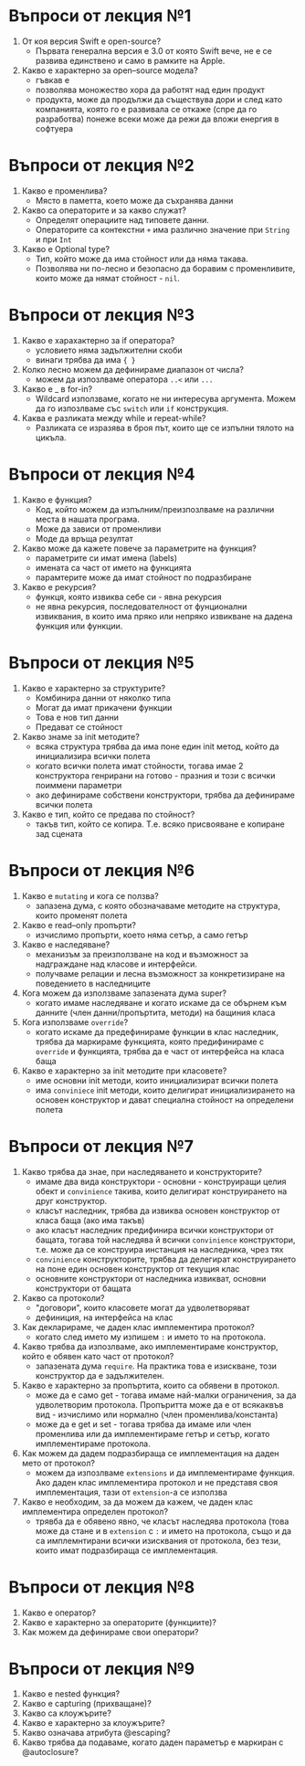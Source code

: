 # Въпроси от лекция №1
1. От коя версия Swift е open-source?
	* Първата генерална версия е 3.0 от която Swift вече, не е се развива единствено и само в рамките на Apple.
2. Какво е характерно за open–source модела?
	* гъвкав е
	* позволява моножество хора да работят над един продукт
	* продукта, може да продължи да съществува дори и след като компанията, която го е развивала се откаже (спре да го разработва) понеже всеки може да режи да вложи енергия в софтуера


# Въпроси от лекция №2 
1. Какво е променлива?
	* Място в паметта, което може да съхранява данни	
2. Какво са операторите и за какво служат? 
	* Определят операциите над типовете данни.
	* Операторите са контекстни ```+``` има различно значение при ```String``` и при ```Int```
3. Какво е Optional type?
	* Тип, който може да има стойност или да няма такава.
	* Позволява ни по-лесно и безопасно да боравим с променливите, които може да нямат стойност - ```nil```.

# Въпроси от лекция №3 

1. Какво е харахактерно за if оператора?
	* условието няма задължителни скоби 
	* винаги трябва да има ```{ }```
2. Колко лесно можем да дефинираме диапазон от числа?
	* можем да изпозлваме оператора ```..<``` или ```...```  
3. Какво е _ в for-in?
	* Wildcard използваме, когато не ни интересува аргумента. Можем да го изпозлваме със ```switch``` или ```if``` конструкция.
4. Каква е разликата между while и repeat-while?
	* Разликата се изразява в броя път, които ще се изпълни тялото на цикъла. 


# Въпроси от лекция №4

1. Какво е функция?
	* Код, който можем да изпълним/преизпозлваме на различни места в нашата програма.
	* Може да зависи от променливи
	* Моде да връща резултат
2. Какво може да кажете повече за параметрите на функция?
	* параметрите си имат имена (labels)
	* имената са част от името на функцията
	* парамтерите може да имат стойност по подразбиране
3. Какво е рекурсия?
	* функця, която извиква себе си - явна рекурсия
	* не явна рекурсия, последователност от фунционални извиквания, в които има пряко или непряко извикване на дадена функция или функции.

	
# Въпроси от лекция №5
1. Какво е характерно за структурите?
	* Комбинира данни от няколко типа
	* Могат да имат прикачени функции
	* Това е нов тип данни
	* Предават се стойност
2. Какво знаме за init методите?
	* всяка структура трябва да има поне един init метод, който да инициализира всички полета
	* когато всички полета имат стойности, тогава имае 2 конструктора генрирани на готово - празния и този с всички поиммени параметри
	* ако дефинираме собствени конструктори, трябва да дефинираме всички полета
3. Какво е тип, който се предава по стойност?
	* такъв тип, който се копира. Т.е. всяко присвояване е копиране зад сцената

# Въпроси от лекция №6
1. Какво е ```mutating``` и кога се ползва?
	* запазена дума, с която обозначаваме методите на структура, които променят полета
2. Какво е read–only пропърти?
	* изчислимо пропърти, което няма сетър, а само гетър
3. Какво е наследяване?
	* механизъм за преизползване на код и възможност за надграждане над класове и интерфейси. 
	* получваме релации и лесна възможност за конкретизиране на поведението в наследниците
4. Кога можем да използваме  запазената дума super?
	* когато имаме наследяване и когато искаме да се обърнем към данните (член данни/пропъртита, методи) на бащиния класа 
5. Кога използваме ```override```?
	* когато искаме да предефинираме функции в клас наследник, трябва да маркираме функцията, която предифинираме с ```override``` и функцията, трябва да е част от интерфейса на класа баща
6. Какво е характерно за init методите при класовете?
	* име основни init методи, които инициализират всички полета
	* има ```conviniece``` init методи, които делигират инициализирането на основен конструктор и дават специална стойност на определени полета


# Въпроси от лекция №7

1. Какво трябва да знае, при наследяването и конструкторите?
	* имаме два вида конструктори - основни - конструиращи целия обект и ```convinience``` такива, които делигират конструирането на друг конструктор.
	* класът наследник, трябва да извиква основен конструктор от класа баща (ако има такъв)
	* ако класът наследник предифинира всички конструктори от бащата, тогава той наследява й всички ```convinience``` конструктори, т.е. може да се конструира инстанция на наследника, чрез тях
	* ```convinience``` конструкторите, трябва да делегират конструирането на поне един основен конструктор от текущия клас
	* основните конструктори от наследника извикват, основни конструктори от бащата
2. Какво са протоколи?
	* "договори", които класовете могат да удволетворяват
	* дефиниция, на интерфейса на клас
3. Как декларираме, че даден клас имплементира протокол?
	* когато след името му изпишем ```:``` и името то на протокола.  
4. Какво трябва да изпозлваме, ако имплементираме конструктор, който е обявен като част от протокол?
	* запазената дума ```require```. На практика това е изискване, този конструктор да е задължителен.
5. Какво е характерно за пропъртита, които са обявени в протокол.
	* може да е само get - тогава имаме най-малки ограничения, за да удволетворим протокола. Пропъритта може да е от всякаквъв вид - изчислимо или нормално (член променлива/константа)
	* може да е get и set - тогава трябва да имаме или член променлива или да имплементираме гетър и сетър, когато имплементираме протокола.
6. Как можем да дадем подразбираща се имплементация на даден мето от протокол?
	* можем да изпозлваме ```extensions``` и да имплементираме функция. Ако даден клас имплементира протокол и не представя своя имплементация, тази от ```extension```-а се използва
7. Какво е необходим, за да можем да кажем, че даден клас имплементира определен протокол?
	* трявба да е обявено явно, че класът наследява протокола (това може да стане и в ```extension``` с ```:``` и името на протокола, също и да са имплемнтирани всички изисквания от протокола, без тези, които имат подразбираща се имплементация.

# Въпроси от лекция №8
1. Какво е оператор?
2. Какво е характерно за операторите (функциите)?
3. Как можем да дефинираме свои оператори?


# Въпроси от лекция №9
1. Какво е nested функция?
2. Какво е capturing (прихващане)?
3. Какво са клоужърите?
4. Какво е характерно за клоужърите?
5. Какво означава атрибута @escaping?
6. Какво трябва да подаваме, когато даден параметър е маркиран с @autoclosure?
